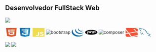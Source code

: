 ## Desenvolvedor FullStack Web

<div>
   <a href="https://github.com/kaioken200x/github-readme-stats">
    <img height=200 align="center" src="https://github-readme-stats.vercel.app/api?username=kaioken200x" />
  </a>
  <!--<a href="https://github.com/kaioken200x/convoychat">
    <img height=200 align="center" src="https://github-readme-stats.vercel.app/api/top-langs?username=kaioken200x&layout=compact&langs_count=8&card_width=320" />
  </a>-->
</div>

<div style="display: inline_block"><br>
  <img align="center" alt="HTML" height="30" width="40" src="https://raw.githubusercontent.com/devicons/devicon/master/icons/html5/html5-original.svg">
  <img align="center" alt="CSS" height="30" width="40" src="https://raw.githubusercontent.com/devicons/devicon/master/icons/css3/css3-original.svg">
  <img align="center" alt="Js" height="30" width="40" src="https://raw.githubusercontent.com/devicons/devicon/master/icons/javascript/javascript-plain.svg">
  <img align="center" alt="bootstrap" height="30" width="40" src="https://cdn.jsdelivr.net/gh/devicons/devicon/icons/bootstrap/bootstrap-original.svg">
  <img align="center" alt="jquery" height="30" width="40" src="https://raw.githubusercontent.com/devicons/devicon/master/icons/jquery/jquery-plain.svg">
  <img align="center" alt="PHP" height="30" width="40" src="https://raw.githubusercontent.com/devicons/devicon/master/icons/php/php-plain.svg">
  <img align="center" alt="composer" height="30" width="40" src="https://cdn.jsdelivr.net/gh/devicons/devicon/icons/composer/composer-original.svg">
  <img align="center" alt="laravel" height="30" width="40" src="https://raw.githubusercontent.com/devicons/devicon/master/icons/laravel/laravel-plain.svg">
<img align="center" alt="mysql" height="30" width="40" src="https://raw.githubusercontent.com/devicons/devicon/master/icons/mysql/mysql-plain.svg">
</div>
<br>
<div>
  <a href = "mailto:luiz_henrique_933@hotmail.com"><img src="https://img.shields.io/badge/-Gmail-%23333?style=for-the-badge&logo=gmail&logoColor=white" target="_blank"></a>
  <a href="https://www.linkedin.com/in/luiz-henrique-206211168/" target="_blank"><img src="https://img.shields.io/badge/-LinkedIn-%230077B5?style=for-the-badge&logo=linkedin&logoColor=white" target="_blank"></a> 
</div>
